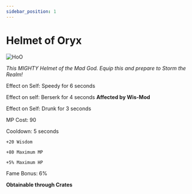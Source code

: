 ```yaml
---
sidebar_position: 1
---
```


# Helmet of Oryx

![HoO](https://vwiki.valorserver.com/api/item/picture/helmet%20of%20oryx)

<i>This MIGHTY Helmet of the Mad God. Equip this and prepare to Storm the Realm!</i>

Effect on Self: Speedy for 6 seconds

Effect on self: Berserk for 4 seconds **Affected by Wis-Mod**

Effect on Self: Drunk for 3 seconds

MP Cost: 90

Cooldown: 5 seconds

    +20 Wisdom
    
    +80 Maximum MP
    
    +5% Maximum HP

Fame Bonus: 6%

**Obtainable through Crates**
